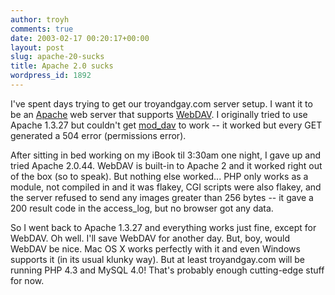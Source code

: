 ```yaml
---
author: troyh
comments: true
date: 2003-02-17 00:20:17+00:00
layout: post
slug: apache-20-sucks
title: Apache 2.0 sucks
wordpress_id: 1892
---
```


I've spent days trying to get our troyandgay.com server setup. I want it to be an [Apache](http://httpd.apache.org) web server that supports [WebDAV](http://www.webdav.org). I originally tried to use Apache 1.3.27 but couldn't get [mod_dav](http://www.webdav.org/mod_dav/) to work -- it worked but every GET generated a 504 error (permissions error).





After sitting in bed working on my iBook til 3:30am one night, I gave up and tried Apache 2.0.44. WebDAV is built-in to Apache 2 and it worked right out of the box (so to speak). But nothing else worked... PHP only works as a module, not compiled in and it was flakey, CGI scripts were also flakey, and the server refused to send any images greater than 256 bytes -- it gave a 200 result code in the access_log, but no browser got any data.





So I went back to Apache 1.3.27 and everything works just fine, except for WebDAV. Oh well. I'll save WebDAV for another day. But, boy, would WebDAV be nice. Mac OS X works perfectly with it and even Windows supports it (in its usual klunky way). But at least troyandgay.com will be running PHP 4.3 and MySQL 4.0! That's probably enough cutting-edge stuff for now.




